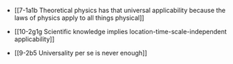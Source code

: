 - [[7-1a1b Theoretical physics has that universal applicability because the laws of physics apply to all things physical]]
- [[10-2g1g Scientific knowledge implies location-time-scale-independent applicability]]

- [[9-2b5 Universality per se is never enough]]
